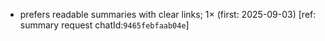 - prefers readable summaries with clear links; 1× (first: 2025-09-03) [ref: summary request chatId:`9465febfaab04e`]